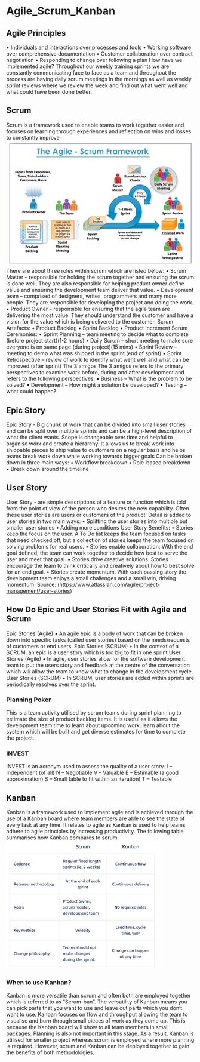 # Agile_Scrum_Kanban
## Agile Principles
• Individuals and interactions over processes and tools
• Working software over comprehensive documentation
• Customer collaboration over contract negotiation
• Responding to change over following a plan
How have we implemented agile?
Throughout our weekly training sprints we are constantly communicating face to face as a team and throughout the process are having daily scrum meetings in the mornings as well as weekly sprint reviews where we review the week and find out what went well and what could have been done better.
## Scrum	
Scrum is a framework used to enable teams to work together easier and focuses on learning through experiences and reflection on wins and losses to constantly improve
![](Images/Scrum.png)
There are about three roles within scrum which are listed below:
• Scrum Master – responsible for holding the scrum together and ensuring the scrum is done well. They are also responsible for helping product owner define value and ensuring the development team deliver that value.
• Development team – comprised of designers, writes, programmers and many more people. They are responsible for developing the project and doing the work.
• Product Owner – responsible for ensuring that the agile team  are delivering the most value. They should understand the customer and have a vision for the value which is being delivered to the customer.
Scrum Artefacts:
• Product Backlog
• Sprint Backlog
• Product Increment
Scrum Ceremonies:
•	Sprint Planning – team meeting to decide what to complete (before project start)(1-2 hours)
•	Daily Scrum – short meeting to make sure everyone is on same page (during project)(15 mins)
•	Sprint Review – meeting to demo what was shipped in the sprint (end of sprint)
•	Sprint Retrospective – review of work to identify what went well and what can be improved (after sprint)
The 3 amigos
The 3 amigos refers to the primary perspectives to examine work before, during and after development and refers to the following perspectives:
•	Business – What is the problem to be solved?
•	Development – How might a solution be developed?
•	Testing – what could happen?

## Epic Story
Epic Story - Big chunk of work that can be divided into small user stories and can be split over multiple sprints and can be a high-level description of what the client wants. Scope is changeable over time and helpful to organise work and create a hierarchy. It allows us to break work into shippable pieces to ship value to customers on a regular basis and helps teams break work down while working towards bigger goals
Can be broken down in three main ways:
•	Workflow breakdown
•	Role-based breakdown
•	Break down around the timeline
## User Story
User Story - are simple descriptions of a feature or function which is told from the point of view of the person who desires the new capability. Often these user stories are users or customers of the product.
Detail is added to user stories in two main ways:
•	Splitting the user stories into multiple but smaller user stories
•	Adding more conditions
User Story Benefits:
•	Stories keep the focus on the user. A To Do list keeps the team focused on tasks that need checked off, but a collection of stories keeps the team focused on solving problems for real users. 
•	Stories enable collaboration. With the end goal defined, the team can work together to decide how best to serve the user and meet that goal.
•	Stories drive creative solutions. Stories encourage the team to think critically and creatively about how to best solve for an end goal.
•	Stories create momentum. With each passing story the development team enjoys a small challenges and a small win, driving momentum.
Source: (https://www.atlassian.com/agile/project-management/user-stories)
## How Do Epic and User Stories Fit with Agile and Scrum
Epic Stories (Agile)
•	An agile epic is a body of work that can be broken down into specific tasks (called user stories) based on the needs/requests of customers or end users.
Epic Stories (SCRUM)
•	In the context of a SCRUM, an epic is a user story which is too big to fit in one sprint
User Stories (Agile)
•	In agile, user stories allow for the software development team to put the users story and feedback at the centre of the conversation which will allow the team to know what to change in the development cycle.
User Stories (SCRUM)
•	In SCRUM, user stories are added within sprints are periodically resolves over the sprint.
### Planning Poker
This is a team activity utilised by scrum teams during sprint planning to estimate the size of product backlog items. It is useful as it allows the development team time to learn about upcoming work, learn about the system which will be built and get diverse estimates for time to complete the project.
### INVEST
INVEST is an acronym used to assess the quality of a user story.
I – Independent (of all)
N – Negotiable 
V – Valuable
E – Estimable (a good approximation)
S – Small (able to fit within an iteration)
T – Testable 

## Kanban
Kanban is a framework used to implement agile and is achieved through the use of a Kanban board where team members are able to see the state of every task at any time. It relates to agile as Kanban is used to help teams adhere to agile principles by increasing productivity. The following table summarises how Kanban compares to scrum.
![](Images/Scrum_Kanban.png)
### When to use Kanban?
Kanban is more versatile than scrum and often both are employed together which is referred to as “Scrum-ban”. The versatility of Kanban means you can pick parts that you want to use and leave out parts which you don’t want to use. 
Kanban focuses on flow and throughput allowing the team to visualise and burn through small pieces of work as they come up. This is because the Kanban board will show to all team members in small packages. Planning is also not important in this stage.
As a result, Kanban is utilised for smaller project whereas scrum is employed where more planning is required. However, scrum and Kanban can be deployed together to gain the benefits of both methodologies.

